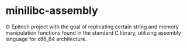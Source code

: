 # minilibc-assembly
⚙️ Epitech project with the goal of replicating certain string and memory manipulation functions found in the standard C library, utilizing assembly language for x86_64 architecture.
